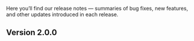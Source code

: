 Here you’ll find our release notes — summaries of bug fixes, new features, and other updates introduced in each release.

## Version 2.0.0
